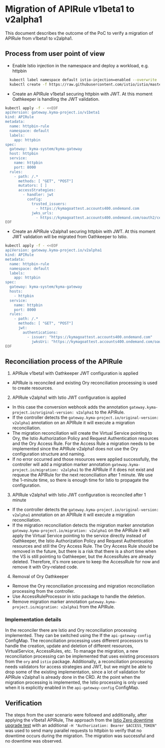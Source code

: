 # Migration of APIRule v1beta1 to v2alpha1

This document describes the outcome of the PoC to verify a migration of APIRule from v1beta1 to v2alpha1.

## Process from user point of view
- Enable Istio injection in the namespace and deploy a workload, e.g. httpbin
```bash
  kubectl label namespace default istio-injection=enabled --overwrite
  kubectl create -f https://raw.githubusercontent.com/istio/istio/master/samples/httpbin/httpbin.yaml
```

- Create an APIRule v1beta1 securing httpbin with JWT. At this moment Oathkeeper is handling the JWT validation.
```bash
kubectl apply -f - <<EOF
apiVersion: gateway.kyma-project.io/v1beta1
kind: APIRule
metadata:
  name: httpbin-rule
  namespace: default
  labels:
    app: httpbin
spec:
  gateway: kyma-system/kyma-gateway
  host: httpbin
  service:
    name: httpbin
    port: 8000
  rules:
    - path: /.*
      methods: [ "GET", "POST"]
      mutators: [ ]
      accessStrategies:
        - handler: jwt
          config:
            trusted_issuers:
              - https://kymagoattest.accounts400.ondemand.com
            jwks_urls:
              - https://kymagoattest.accounts400.ondemand.com/oauth2/certs
EOF
```

- Create an APIRule v2alpha1 securing httpbin with JWT. At this moment JWT validation will be migrated from Oathkeeper to Istio.
```bash
kubectl apply -f - <<EOF
apiVersion: gateway.kyma-project.io/v2alpha1
kind: APIRule
metadata:
  name: httpbin-rule
  namespace: default
  labels:
    app: httpbin
spec:
  gateway: kyma-system/kyma-gateway
  hosts:
    - httpbin
  service:
    name: httpbin
    port: 8000
  rules:
    - path: /.*
      methods: [ "GET", "POST"]
      jwt:
        authentications:
          - issuer: "https://kymagoattest.accounts400.ondemand.com"
            jwksUri: "https://kymagoattest.accounts400.ondemand.com/oauth2/certs"
EOF
```

## Reconciliation process of the APIRule
1. APIRule v1beta1 with Oathkeeper JWT configuration is applied
  - APIRule is reconciled and existing Ory reconciliation processing is used to create resources.
2. APIRule v2alpha1 with Istio JWT configuration is applied
  - In this case the conversion webhook adds the annotation `gateway.kyma-project.io/original-version: v2alpha1` to the APIRule.
  - If the controller detects the `gateway.kyma-project.io/original-version: v2alpha1` annotation on an APIRule it will execute a migration reconciliation.
  - The migration reconciliation will create the Virtual Service pointing to Ory, the Istio Authorization Policy and Request Authentication resources and 
     the Ory Access Rule. For the Access Rule a migration needs to be implemented since the APIRule v2alpha1 does not use the Ory configuration structure and naming.
  - If no error occurred and those resources were applied successfully, the controller will add a migration marker annotation `gateway.kyma-project.io/migration: v2alpha1` to the APIRule 
    if it does not exist and requeue the APIRule for the next reconciliation after 1 minute. We use the 1-minute time, so there is enough time for Istio to propagate the configuration.

3. APIRule v2alpha1 with Istio JWT configuration is reconciled after 1 minute
  - If the controller detects the `gateway.kyma-project.io/original-version: v2alpha1` annotation on an APIRule it will execute a migration reconciliation.
  - If the migration reconciliation detects the migration marker annotation `gateway.kyma-project.io/migration: v2alpha1` on the APIRule it will apply the Virtual Service pointing to the service directly instead of Oathkeeper, 
    the Istio Authorization Policy and Request Authentication resources and still the Ory Access Rule. The Ory Access Rule should be removed in the future, but there is a risk that there is a short time when the VS is still pointing to 
    Oathkeeper, but the AccessRules are already deleted. Therefore, it's more secure to keep the AccessRule for now and remove it with Ory-related code.

4. Removal of Ory Oathkeeper
  - Remove the Ory reconciliation processing and migration reconciliation processing from the controller.
  - Use AccessRuleProcessor in istio package to handle the deletion.
  - Remove migration marker annotation `gateway.kyma-project.io/migration: v2alpha1` from the APIRule.

### Implementation details
In the reconciler there are Istio and Ory reconciliation processing implemented. They can be switched using the If the `api-gateway-config` ConfigMap.
The reconciliation processing uses different processors to handle the creation, update and deletion of different resources, VirtualService, AccessRules, etc.
To manage the migration, a new reconciliation processing can be implemented that uses existing processors from the `ory` and `istio` package.
Additionally, a reconciliation processing needs validators for access strategies and JWT, but we might be able to drop some of the existing implementation, since a lot of
validation for APIRule v2alpha1 is already done in the CRD. 
At the point when the migration processing is implemented, the Istio processing is only used when it is explicitly enabled in the `api-gateway-config` ConfigMap.

## Verification
The steps from the user scenario were followed and additionally, after applying the v1beta1 APIRule,
The approach from the [Istio Zero downtime upgrade test](https://github.com/kyma-project/istio/issues/429) with an additional `-H "Authorization: Bearer $ACCESS_TOKEN"` was used
to send many parallel requests to httpbin to verify that no downtime occurs during the migration. The migration was successful and no downtime was observed.
